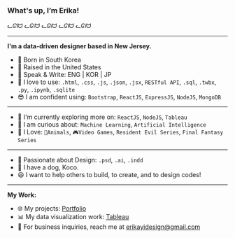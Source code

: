 ### What's up, I’m Erika!
ᓚᘏᗢ ᓚᘏᗢ ᓚᘏᗢ ᓚᘏᗢ ᓚᘏᗢ

***

**I'm a data-driven designer based in New Jersey.**

- 🐣 Born in South Korea
- 🐔 Raised in the United States 
- 💜 Speak & Write: ENG | KOR | JP 
- 🎯 I love to use: `.html`, `.css`, `.js`, `.json`, `.jsx`, `RESTful API`, `.sql`, `.twbx`, `.py`, `.ipynb`, `.sqlite`
- 😎 I am confident using: `Bootstrap`, `ReactJS`, `ExpressJS`, `NodeJS`, `MongoDB`

***

- 🌱 I'm currently exploring more on: `ReactJS`, `NodeJS`, `Tableau`
- 💬 I am curious about: `Machine Learning`, `Artificial Intelligence`
- 🤩 I Love: `🐶Animals`, `🎮Video Games`, `Resident Evil Series`, `Final Fantasy Series`

*** 

- 🎨 Passionate about Design: `.psd`, `.ai`, `.indd`
- 🐶 I have a dog, Koco. 
- 😆 I want to help others to build, to create, and to design codes!

***

**My Work:**

- 🌐 My projects: [Portfolio](https://erikayi.github.io "Portfolio")
- 📊 My data visualization work: [Tableau](https://public.tableau.com/profile/erika.yi "Tableau")
- 📧 For business inquiries, reach me at <erikayidesign@gmail.com>

<!-- - 💼 Connect me on [Linkedin](https://linkedin.com/in/erikayidesign "Linkedin") -->
<!-- - 🦜 Join me talking about daily Tech, Olympics, Gaming, and K-pop: [Twitter](https://twitter.com/erikayi_dev "Twitter") -->
<!-- - 📧 Feel free to reach me at <erikayidesign@gmail.com> or [Twitter](https://twitter.com/erikayi_dev "Twitter") -->

<!-- **I'm a front-end developer based in New Jersey.** -->

<!-- - 💜 I'm spirited about: **Gaming**, **Designing**, **Drawing**, **Resident Evil Series**, **Monster Hunter**, **Final Fantasy** --> 
<!-- - 💬 Ping me about: **Graphic Design**, **Web Design**, **Art**, **Resident Evil Series** -->
<!-- - ✨ I'm currently looking for awesome team to work together! ✨ -->

<!---
erikayi/erikayi is a ✨ special ✨ repository because its `README.md` (this file) appears on your GitHub profile.
You can click the Preview link to take a look at your changes.
--->
